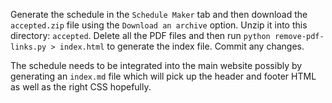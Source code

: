 
Generate the schedule in the `Schedule Maker` tab and then download
the `accepted.zip` file using the `Download an archive` option.
Unzip it into this directory: `accepted`.  Delete all the PDF files
and then run `python remove-pdf-links.py > index.html` to generate
the index file.  Commit any changes.

The schedule needs to be integrated into the main website possibly
by generating an `index.md` file which will pick up the header and
footer HTML as well as the right CSS hopefully.
